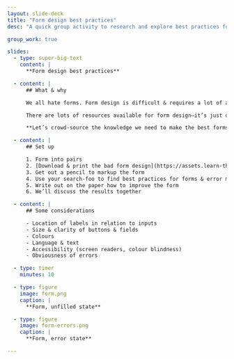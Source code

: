 ```yaml
---
layout: slide-deck
title: "Form design best practices"
desc: "A quick group activity to research and explore best practices for designing forms on websites."

group_work: true

slides:
  - type: super-big-text
    content: |
      **Form design best practices**

  - content: |
      ## What & why

      We all hate forms. Form design is difficult & requires a lot of attention to detail.

      There are lots of resources available for form design—it’s just difficult to figure out what practices are good & bad.

      **Let’s crowd-source the knowledge we need to make the best forms.**

  - content: |
      ## Set up

      1. Form into pairs
      2. [Download & print the bad form design](https://assets.learn-the-web.algonquindesign.ca/web-dev-4/form-design-best-practices-download.zip)
      3. Get out a pencil to markup the form
      4. Use your search-foo to find best practices for forms & error messages
      5. Write out on the paper how to improve the form
      6. We’ll discuss the results together

  - content: |
      ## Some considerations

      - Location of labels in relation to inputs
      - Size & clarity of buttons & fields
      - Colours
      - Language & text
      - Accessibility (screen readers, colour blindness)
      - Obviousness of errors

  - type: timer
    minutes: 10

  - type: figure
    image: form.png
    caption: |
      **Form, unfilled state**

  - type: figure
    image: form-errors.png
    caption: |
      **Form, error state**

---
```

